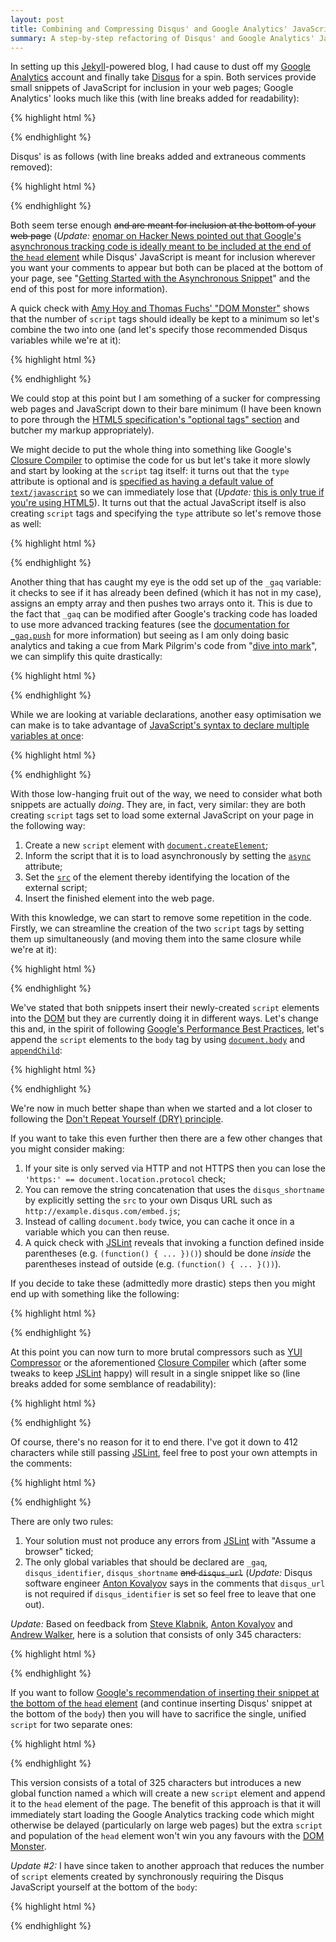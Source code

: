 ```yaml
---
layout: post
title: Combining and Compressing Disqus' and Google Analytics' JavaScript
summary: A step-by-step refactoring of Disqus' and Google Analytics' JavaScript.
---
```

In setting up this [Jekyll][]-powered blog, I had cause to dust off my [Google
Analytics][] account and finally take [Disqus][] for a spin. Both services
provide small snippets of JavaScript for inclusion in your web pages; Google
Analytics' looks much like this (with line breaks added for readability):

{% highlight html %}
<script type="text/javascript">
  var _gaq = _gaq || [];
  _gaq.push(['_setAccount', 'UA-XXXXX-X']);
  _gaq.push(['_trackPageview']);

  (function() {
    var ga = document.createElement('script');
    ga.type = 'text/javascript';
    ga.async = true;
    ga.src = ('https:' == document.location.protocol ? 'https://ssl' : 'http://www') +
      '.google-analytics.com/ga.js';
    var s = document.getElementsByTagName('script')[0];
    s.parentNode.insertBefore(ga, s);
  })();
</script>
{% endhighlight %}

Disqus' is as follows (with line breaks added and extraneous comments
removed):

{% highlight html %}
<script type="text/javascript">
  var disqus_shortname = 'example';
  // var disqus_identifier = 'unique_dynamic_id_1234';
  // var disqus_url = 'http://example.com/permalink-to-page.html';

  (function() {
    var dsq = document.createElement('script');
    dsq.type = 'text/javascript';
    dsq.async = true;
    dsq.src = 'http://' + disqus_shortname + '.disqus.com/embed.js';
    (document.getElementsByTagName('head')[0] ||
      document.getElementsByTagName('body')[0]).appendChild(dsq);
  })();
</script>
{% endhighlight %}

Both seem terse enough <del>and are meant for inclusion at the bottom
of your web page</del> (*Update:* [enomar on Hacker News pointed out that
Google's asynchronous tracking code is ideally meant to be included at the end
of the `head` element][enomar] while Disqus' JavaScript is meant for inclusion
wherever you want your comments to appear but both can be placed at the bottom
of your page, see "[Getting Started with the Asynchronous Snippet][]" and the end
of this post for more information).

A quick check with [Amy Hoy and Thomas Fuchs' "DOM Monster"][DOM Monster] shows that
the number of `script` tags should ideally be kept to a minimum so let's combine
the two into one (and let's specify those recommended Disqus variables while we're
at it):

{% highlight html %}
<script type="text/javascript">
  var _gaq = _gaq || [];
  _gaq.push(['_setAccount', 'UA-XXXXX-X']);
  _gaq.push(['_trackPageview']);

  (function() {
    var ga = document.createElement('script');
    ga.type = 'text/javascript';
    ga.async = true;
    ga.src = ('https:' == document.location.protocol ? 'https://ssl' : 'http://www') +
      '.google-analytics.com/ga.js';
    var s = document.getElementsByTagName('script')[0];
    s.parentNode.insertBefore(ga, s);
  })();

  var disqus_shortname = 'example';
  var disqus_identifier = 'unique_dynamic_id_1234';
  var disqus_url = 'http://example.com/permalink-to-page.html';

  (function() {
    var dsq = document.createElement('script');
    dsq.type = 'text/javascript';
    dsq.async = true;
    dsq.src = 'http://' + disqus_shortname + '.disqus.com/embed.js';
    (document.getElementsByTagName('head')[0] ||
      document.getElementsByTagName('body')[0]).appendChild(dsq);
  })();
</script>
{% endhighlight %}

We could stop at this point but I am something of a sucker for compressing web pages
and JavaScript down to their bare minimum (I have been known to pore through the
[HTML5 specification's "optional tags" section][HTML5 Optional tags] and butcher
my markup appropriately).

We might decide to put the whole thing into something like
Google's [Closure Compiler][] to optimise the code for us but let's take it more
slowly and start by looking at the `script` tag itself: it turns out that the `type`
attribute is optional and is [specified as having a default value of
`text/javascript`][script type specification] so we can immediately lose that
(*Update:* [this is only true if you're using HTML5][enomar HTML5]). It
turns out that the actual JavaScript itself is also creating `script` tags
and specifying the `type` attribute so let's remove those as well:

{% highlight html %}
<script>
  var _gaq = _gaq || [];
  _gaq.push(['_setAccount', 'UA-XXXXX-X']);
  _gaq.push(['_trackPageview']);

  (function() {
    var ga = document.createElement('script');
    ga.async = true;
    ga.src = ('https:' == document.location.protocol ? 'https://ssl' : 'http://www') +
      '.google-analytics.com/ga.js';
    var s = document.getElementsByTagName('script')[0];
    s.parentNode.insertBefore(ga, s);
  })();

  var disqus_shortname = 'example';
  var disqus_identifier = 'unique_dynamic_id_1234';
  var disqus_url = 'http://example.com/permalink-to-page.html';

  (function() {
    var dsq = document.createElement('script');
    dsq.async = true;
    dsq.src = 'http://' + disqus_shortname + '.disqus.com/embed.js';
    (document.getElementsByTagName('head')[0] ||
      document.getElementsByTagName('body')[0]).appendChild(dsq);
  })();
</script>
{% endhighlight %}

Another thing that has caught my eye is the odd set up of the `_gaq` variable:
it checks to see if it has already been defined (which it has not in my case),
assigns an empty array and then pushes two arrays onto it. This is due to the fact
that `_gaq` can be modified after Google's tracking code has loaded to use more
advanced tracking features (see the [documentation for `_gaq.push`][_gaq.push] for
more information) but seeing as I am only doing basic analytics and taking a cue from
Mark Pilgrim's code from "[dive into mark][]", we can simplify
this quite drastically:

{% highlight html %}
<script>
  var _gaq = [['_setAccount', 'UA-XXXXX-X'], ['_trackPageview']];
  // ... omitted for brevity ...
</script>
{% endhighlight %}

While we are looking at variable declarations, another easy optimisation we
can make is to take advantage of [JavaScript's syntax to declare multiple variables
at once][var]:

{% highlight html %}
<script>
  var _gaq = [['_setAccount', 'UA-XXXXX-X'], ['_trackPageview']],
      disqus_shortname = 'example',
      disqus_identifier = 'unique_dynamic_id_1234',
      disqus_url = 'http://example.com/permalink-to-page.html';
  // ... omitted for brevity ...
</script>
{% endhighlight %}

With those low-hanging fruit out of the way, we need to consider what both snippets
are actually *doing*. They are, in fact, very similar: they are both creating
`script` tags set to load some external JavaScript on your page in the following way:

1. Create a new `script` element with [`document.createElement`][createElement];
2. Inform the script that it is to load asynchronously by setting the
   [`async`][async] attribute;
3. Set the [`src`][src] of the element thereby identifying the location of the external
   script;
4. Insert the finished element into the web page.

With this knowledge, we can start to remove some repetition in the code. Firstly,
we can streamline the creation of the two `script` tags by setting them up
simultaneously (and moving them into the same closure while we're at it):

{% highlight html %}
<script>
  var _gaq = [['_setAccount', 'UA-XXXXX-X'], ['_trackPageview']],
      disqus_shortname = 'example',
      disqus_identifier = 'unique_dynamic_id_1234',
      disqus_url = 'http://example.com/permalink-to-page.html';

  (function() {
    var ga = document.createElement('script'),
        dsq = document.createElement('script');
    ga.async = dsq.async = true;
    ga.src = ('https:' == document.location.protocol ? 'https://ssl' : 'http://www') +
      '.google-analytics.com/ga.js';
    dsq.src = 'http://' + disqus_shortname + '.disqus.com/embed.js';
    var s = document.getElementsByTagName('script')[0];
    s.parentNode.insertBefore(ga, s);
    (document.getElementsByTagName('head')[0] ||
      document.getElementsByTagName('body')[0]).appendChild(dsq);
  })();
</script>
{% endhighlight %}

We've stated that both snippets insert their newly-created `script` elements into
the [DOM][] but they are currently doing it in different ways. Let's change this
and, in the spirit of following [Google's Performance Best Practices][], let's
append the `script` elements to the `body` tag by using [`document.body`][body]
and [`appendChild`][appendChild]:

{% highlight html %}
<script>
  var _gaq = [['_setAccount', 'UA-XXXXX-X'], ['_trackPageview']],
      disqus_shortname = 'example',
      disqus_identifier = 'unique_dynamic_id_1234',
      disqus_url = 'http://example.com/permalink-to-page.html';

  (function() {
    var ga = document.createElement('script'),
        dsq = document.createElement('script');
    ga.async = dsq.async = true;
    ga.src = ('https:' == document.location.protocol ? 'https://ssl' : 'http://www') +
      '.google-analytics.com/ga.js';
    dsq.src = 'http://' + disqus_shortname + '.disqus.com/embed.js';
    document.body.appendChild(ga);
    document.body.appendChild(dsq);
  })();
</script>
{% endhighlight %}

We're now in much better shape than when we started and a lot closer to following
the [Don't Repeat Yourself (DRY) principle][DRY].

If you want to take this even further then there are a few other changes that you
might consider making:

1. If your site is only served via HTTP and not HTTPS then you can lose the
   `'https:' == document.location.protocol` check;
2. You can remove the string concatenation that uses the `disqus_shortname` by
   explicitly setting the `src` to your own Disqus URL such as
   `http://example.disqus.com/embed.js`;
3. Instead of calling `document.body` twice, you can cache it once in a variable
   which you can then reuse.
4. A quick check with [JSLint][] reveals that invoking a function defined inside
   parentheses (e.g. `(function() { ... })()`) should be done *inside* the
   parentheses instead of outside (e.g. `(function() { ... }())`).

If you decide to take these (admittedly more drastic) steps then you might end up
with something like the following:

{% highlight html %}
<script>
  var _gaq = [['_setAccount', 'UA-XXXXX-X'], ['_trackPageview']],
      disqus_shortname = 'example',
      disqus_identifier = 'unique_dynamic_id_1234',
      disqus_url = 'http://example.com/permalink-to-page.html';

  (function() {
    var ga = document.createElement('script'),
        dsq = document.createElement('script'),
        body = document.body;
    ga.async = dsq.async = true;
    ga.src = 'http://www.google-analytics.com/ga.js';
    dsq.src = 'http://example.disqus.com/embed.js';
    body.appendChild(ga);
    body.appendChild(dsq);
  }());
</script>
{% endhighlight %}

At this point you can now turn to more brutal compressors such as [YUI
Compressor][] or the aforementioned [Closure Compiler][] which (after some
tweaks to keep [JSLint][] happy) will result in a single snippet like
so (line breaks added for some semblance of readability):

{% highlight html %}
<script>
var _gaq=[["_setAccount","UA-XXXXX-X"],["_trackPageview"]],
disqus_shortname="example",disqus_identifier="unique_dynamic_id_1234",
disqus_url="http://example.com/permalink-to-page.html";(function(){
var a=document.createElement("script"),b=document.createElement("script"),
c=document.body;a.async=b.async=true;a.src="http://www.google-analytics.com/ga.js";
b.src="http://example.disqus.com/embed.js";c.appendChild(a);c.appendChild(b);}());
</script>
{% endhighlight %}

Of course, there's no reason for it to end there. I've got it down to 412
characters while still passing [JSLint][], feel free to post your own attempts in
the comments:

{% highlight html %}
<script>
var _gaq=[["_setAccount","UA-XXXXX-X"],["_trackPageview"]],
disqus_shortname="example",disqus_identifier="unique_dynamic_id_1234",
disqus_url="http://example.com/permalink-to-page.html";(function(){
var a=document,b=a.createElement("script"),c=a.body,d;
b.async=true;d=b.cloneNode(false);b.src="http://www.google-analytics.com/ga.js";
d.src="http://example.disqus.com/embed.js";c.appendChild(b);c.appendChild(d);}());
</script>
{% endhighlight %}

There are only two rules:

1. Your solution must not produce any errors from [JSLint][] with "Assume a browser"
   ticked;
2. The only global variables that should be declared are `_gaq`,
   `disqus_identifier`, `disqus_shortname` <del>and `disqus_url`</del>
   (*Update:* Disqus software engineer [Anton Kovalyov][] says in the comments
   that `disqus_url` is not required if `disqus_identifier` is set so feel free
   to leave that one out).

*Update:* Based on feedback from [Steve Klabnik][], [Anton Kovalyov][] and
[Andrew Walker][], here is a solution that consists of only 345 characters:

{% highlight html %}
<script>
var _gaq=[["_setAccount","UA-XXXXX-X"],["_trackPageview"]],
disqus_shortname="example",disqus_identifier="unique_dynamic_id_1234";
(function(a,b){
var c=a.createElement("script"),d=a.body,e;
c.async=b;e=c.cloneNode(b);c.src="//www.google-analytics.com/ga.js";
e.src="//example.disqus.com/embed.js";d.appendChild(c);d.appendChild(e);
}(document,true));
</script>
{% endhighlight %}

If you want to follow [Google's recommendation of inserting their
snippet at the bottom of the `head` element][Getting Started with the Asynchronous Snippet] (and continue inserting Disqus' snippet at the bottom of
the `body`) then you will have to sacrifice the single, unified `script` for two
separate ones:

{% highlight html %}
<head>
  <!-- Usual HTML head elements here... -->
  <script>
    var _gaq=[["_setAccount","UA-XXXXX-X"],["_trackPageview"]],
    disqus_shortname="example",disqus_identifier="unique_dynamic_id_1234";
    function a(b){var c=document,d=c.createElement("script");
    d.async=true;d.src=b;
    c.documentElement.firstChild.appendChild(d);}
    a("//www.google-analytics.com/ga.js");
  </script>
</head>
<body>
  <!-- Page content here... -->
  <script>a("//example.disqus.com/embed.js");</script>
</body>
{% endhighlight %}

This version consists of a total of 325 characters but introduces a new global
function named `a` which will create a new `script` element and append it to
the `head` element of the page. The benefit of this approach is that it will
immediately start loading the Google Analytics tracking code which might
otherwise be delayed (particularly on large web pages) but the extra `script`
and population of the `head` element won't win you any favours with the [DOM
Monster][].

*Update #2:* I have since taken to another approach that reduces the number of `script`
elements created by synchronously requiring the Disqus JavaScript yourself at
the bottom of the `body`:

{% highlight html %}
<head>
  <!-- Usual HTML head elements here... -->
  <script>
    var _gaq=[["_setAccount","UA-XXXXX-X"],["_trackPageview"]],
    disqus_shortname="example",disqus_identifier="unique_dynamic_id_1234";
    (function(a){var b=a.createElement("script");b.async=true;
    b.src="//www.google-analytics.com/ga.js";
    a.documentElement.firstChild.appendChild(b);}(document));
  </script>
</head>
<body>
  <!-- Page content here... -->
  <script src=//example.disqus.com/embed.js async></script>
</body>
{% endhighlight %}

  [Steve Klabnik]: http://www.steveklabnik.com
  [Andrew Walker]: http://www.moddular.org
  [Hacker News]: http://news.ycombinator.com/item?id=2156911
  [Anton Kovalyov]: http://anton.kovalyov.net/
  [_gaq.push]: http://code.google.com/apis/analytics/docs/gaJS/gaJSApi_gaq.html#_gaq.push
  [enomar HTML5]: http://news.ycombinator.com/item?id=2157118
  [Getting Started with the Asynchronous Snippet]: http://code.google.com/apis/analytics/docs/tracking/asyncTracking.html#Installation
  [enomar]: http://news.ycombinator.com/item?id=2157082
  [Closure Compiler]: http://closure-compiler.appspot.com/
  [DOM Monster]: http://mir.aculo.us/dom-monster/
  [DOM]: https://developer.mozilla.org/en/DOM
  [DRY]: http://en.wikipedia.org/wiki/Don't_repeat_yourself
  [Disqus]: http://disqus.com
  [Google Analytics]: http://www.google.com/analytics/
  [Google's Performance Best Practices]: http://code.google.com/speed/page-speed/docs/payload.html#DeferLoadingJS
  [HTML5 Optional tags]: http://dev.w3.org/html5/spec/syntax.html#optional-tags
  [JSLint]: http://www.jslint.com
  [Jekyll]: http://jekyllrb.com
  [YUI Compressor]: http://developer.yahoo.com/yui/compressor/
  [appendChild]: https://developer.mozilla.org/En/DOM/Node.appendChild
  [async]: http://dev.w3.org/html5/spec/scripting-1.html#attr-script-async
  [body]: https://developer.mozilla.org/en/DOM/document.body
  [createElement]: https://developer.mozilla.org/en/DOM/document.createElement
  [dive into mark]: http://diveintomark.org
  [script type specification]: http://dev.w3.org/html5/spec/scripting-1.html#attr-script-type
  [src]: http://dev.w3.org/html5/spec/scripting-1.html#attr-script-src
  [var]: https://developer.mozilla.org/en/JavaScript/Reference/Statements/var
